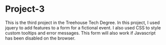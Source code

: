 # Project-3
This is the third project in the Treehouse Tech Degree. In this project, I used jquery to add features to a form for a fictional event.
I also used CSS to style custom tooltips and error messages. This form will also work if Javascript has been disabled on the browser.  

